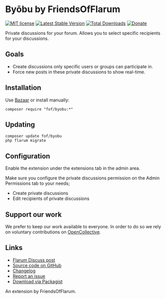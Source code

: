 # Byōbu by FriendsOfFlarum

[![MIT license](https://img.shields.io/badge/license-MIT-blue.svg)](https://github.com/FriendsOfFlarumbyobu/blob/master/LICENSE)
[![Latest Stable Version](https://img.shields.io/packagist/v/fof/byobu.svg)](https://packagist.org/packages/fof/byobu)
[![Total Downloads](https://img.shields.io/packagist/dt/fof/byobu.svg)](https://packagist.org/packages/fof/byobu)
[![Donate](https://img.shields.io/badge/opencollective-support-blue.svg)](https://opencollective.com/fof)

Private discussions for your forum. Allows you to select specific recipients for your discussions.

## Goals

- Create discussions only specific users or groups can participate in.
- Force new posts in these private discussions to show real-time.

## Installation

Use [Bazaar](https://discuss.flarum.org/d/5151-fof-bazaar-the-extension-marketplace) or install manually:

    composer require "fof/byobu:*"

## Updating

    composer update fof/byobu
    php flarum migrate

## Configuration

Enable the extension under the extensions tab in the admin area.

Make sure you configure the private discussions permission on the Admin Permissions tab to your needs;

- Create private discussions
- Edit recipients of private discussions

## Support our work

We prefer to keep our work available to everyone.
In order to do so we rely on voluntary contributions on [OpenCollective](https://opencollective.com/fof).

## Links

- [Flarum Discuss post](https://discuss.flarum.org/d/4762-fof-by-bu-well-integrated-advanced-private-discussions)
- [Source code on GitHub](https://github.com/FriendsOfFlarumbyobu)
- [Changelog](https://github.com/FriendsOfFlarumbyobu/blob/master/CHANGELOG.md)
- [Report an issue](https://github.com/FriendsOfFlarumbyobu/issues)
- [Download via Packagist](https://packagist.org/packages/fof/byobu)

An extension by FriendsOfFlarum.
